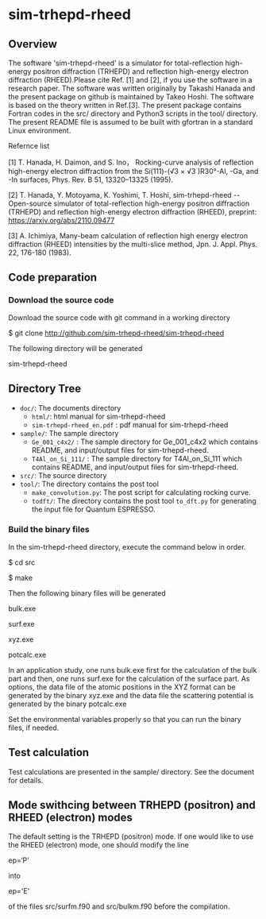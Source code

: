 # sim-trhepd-rheed

## Overview

The software 'sim-trhepd-rheed' is a simulator for total-reflection high-energy positron diffraction (TRHEPD) and reflection high-energy electron diffraction (RHEED).Please cite Ref. [1] and [2], if you use the software in a research paper. The software was written originally by Takashi Hanada and the present package on github is maintained by Takeo Hoshi. The software is based on the theory written in Ref.[3]. The present package contains Fortran codes in the src/ directory and Python3 scripts in the tool/ directory. The present README file is assumed to be built with gfortran in a standard Linux environment.

Refernce list

[1] T. Hanada, H. Daimon, and S. Ino， Rocking-curve analysis of reflection high-energy electron diffraction from the Si(111)-(√3 × √3 )R30°-Al, -Ga, and -In surfaces,  Phys. Rev. B 51, 13320–13325 (1995).

[2] T. Hanada, Y. Motoyama, K. Yoshimi, T. Hoshi, sim-trhepd-rheed -- Open-source simulator of total-reflection high-energy positron diffraction (TRHEPD) and reflection high-energy electron diffraction (RHEED), preprint: https://arxiv.org/abs/2110.09477

[3] A. Ichimiya, Many-beam calculation of reflection high energy electron diffraction (RHEED) intensities by the multi-slice method, Jpn. J. Appl. Phys. 22, 176-180 (1983).

## Code preparation

### Download the source code

Download the source code with git command in a working directory

$ git clone http://github.com/sim-trhepd-rheed/sim-trhepd-rheed

The following directory will be generated

sim-trhepd-rheed

## Directory Tree

 * `doc/`: The documents directory
   * `html/`: html manual for sim-trhepd-rheed
   * `sim-trhepd-rheed_en.pdf` : pdf manual for sim-trhepd-rheed
 * `sample/`: The sample directory
   * `Ge_001_c4x2/` : The sample directory for Ge_001_c4x2 which contains README, and input/output files for sim-trhepd-rheed.
   * `T4Al_on_Si_111/` :  The sample directory for T4Al_on_Si_111 which contains README, and input/output files for sim-trhepd-rheed.
 * `src/`: The source directory
 * `tool/`: The directory contains the post tool
   * `make_convolution.py`: The post script for calculating rocking curve.
   * `todft/`: The directory contains the post tool `to_dft.py` for generating the input file for Quantum ESPRESSO.  

### Build the binary files

In the sim-trhepd-rheed directory, execute the command below in order.

$ cd src

$ make

Then the following binary files will be generated

bulk.exe

surf.exe

xyz.exe

potcalc.exe

In an application study, one runs bulk.exe first for the calculation of the bulk part and
then, one runs surf.exe  for the calculation of the surface part.
As options, the data file of the atomic positions in the XYZ format can be generated by the binary xyz.exe and the data file the scattering potential is generated by the binary potcalc.exe

Set the environmental variables properly so that you can run the binary files, if needed.

## Test calculation

Test calculations are presented in the sample/ directory. See the document for details.

## Mode swithcing between TRHEPD (positron) and RHEED (electron) modes

The default setting is the TRHEPD (positron) mode.
If one would like to use the RHEED (electron) mode, one should modify the line

ep=‘P'

into

ep='E'

of the files src/surfm.f90 and src/bulkm.f90 before the compilation.
